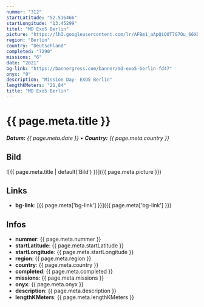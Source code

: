 ```yaml
---
nummer: "312"
startLatitude: "52.516466"
startLongitude: "13.45299"
titel: "MD Exo5 Berlin"
picture: "https://lh3.googleusercontent.com/lr/AFBm1_aApQiQ0T7G7Ou_66XDPOD7HPH980n0Fi7hJN3KiVVcvcijQ8miHtISLOL0tJhmBWW6azRxAoVBYELaQTcTVEUPVLyOm2TYS8Klqc0AIN8Jw2MbD8EAESVGsSHYh5yAiGjmOXTQm3DhRkoEP2wY14dTnZjtpgG39oij687GCet_d-YG4vzKmm0saR6wvKhEKobqsnq8awW-JQTTBe72HY0QsBbCFQ0gPpiX6OjLXIYeNTY4HPqm6WOUe78N6J3l2qIwPmHoLZyGC9Rwsougsqchg0e52NweVdScSbdbjfiP_YUtUNfvBz1cixm5EKcRrC-GSP9a9beIdryYROiz3po98yPj39sVZYp4BqQgKIhZbzbcu-P8CdLfFhEpuOZt4EC3pt4LeVnVNCkXmT6MRBOiPYyAcpO4Kj1CzXemBco6shRvUf3zBXXTrpC8ccOwCXwe2W_FkiUC5bEnNnp_UUnPOO8qKy_1kwLZAMqyVRmaqv01vcsA926X0aKn2YhhkFCRuVyNyfbXmkvsvAVwP_SYhpS86xK3vZjd9Rw2jkcUWr09Q4-dkvAxvPY2LCqBqKcfUxx74OYsD-1VKZbIwR9TqaIe_V0mRXYbH1_ixNKo2AfouRuSEWbkGqOMb_T5zbJh0hE4abvHaAFqIUeNZIpCHcJ4WpIhP2ETpRHobladE4h-OY1eOkRKDAaudRpmFZlwK0kkI2qKGpJQbsKkmsxGISGHOUw1rrJtspobn29Vfmvn9aVIRND70BfuZT7XpR9AIr4i10_AMlgypS12bJ-Gk1517A9OYlcI70ZowzjNnbZdDbPRrHilLp-vJAw0-G6bT99Ia1o_j7ULHsx6AKaRG_39DJ7aI3Jp"
region: "Berlin"
country: "Deutschland"
completed: "7290"
missions: "6"
date: "2021"
bg-link: "https://bannergress.com/banner/md-exo5-berlin-fd47"
onyx: "0"
description: "Mission Day- EXO5 Berlin"
lengthKMeters: "21,84"
title: "MD Exo5 Berlin"
---
```


# {{ page.meta.title }}
_**Datum:** {{ page.meta.date }} • **Country:** {{ page.meta.country }}_

## Bild
![{{ page.meta.title | default('Bild') }}]({{ page.meta.picture }})

## Links
- **bg-link**: [{{ page.meta['bg-link'] }}]({{ page.meta['bg-link'] }})

## Infos
- **nummer**: {{ page.meta.nummer }}
- **startLatitude**: {{ page.meta.startLatitude }}
- **startLongitude**: {{ page.meta.startLongitude }}
- **region**: {{ page.meta.region }}
- **country**: {{ page.meta.country }}
- **completed**: {{ page.meta.completed }}
- **missions**: {{ page.meta.missions }}
- **onyx**: {{ page.meta.onyx }}
- **description**: {{ page.meta.description }}
- **lengthKMeters**: {{ page.meta.lengthKMeters }}

